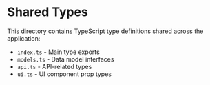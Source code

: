 # Shared Types

This directory contains TypeScript type definitions shared across the application:

- `index.ts` - Main type exports
- `models.ts` - Data model interfaces
- `api.ts` - API-related types
- `ui.ts` - UI component prop types
